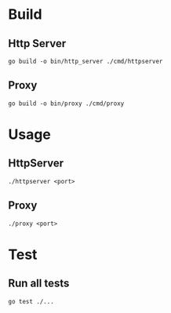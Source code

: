 # Build

## Http Server

```
go build -o bin/http_server ./cmd/httpserver
```

## Proxy

```
go build -o bin/proxy ./cmd/proxy
```

# Usage

## HttpServer

```
./httpserver <port>
```

## Proxy

```
./proxy <port>
```

# Test

## Run all tests

```
go test ./...
```
